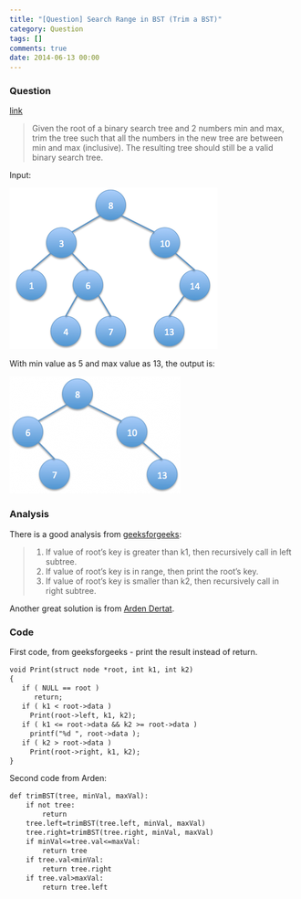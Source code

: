 ```yaml
---
title: "[Question] Search Range in BST (Trim a BST)"
category: Question
tags: []
comments: true
date: 2014-06-13 00:00
---
```



### Question

[link](http://www.ardendertat.com/2012/01/17/programming-interview-questions-26-trim-binary-search-tree/)

> Given the root of a binary search tree and 2 numbers min and max, trim the tree such that all the numbers in the new tree are between min and max (inclusive). The resulting tree should still be a valid binary search tree.

Input:

![](/images/search-range-input.png)

With min value as 5 and max value as 13, the output is:

![](/images/search-range-output.png)

### Analysis

There is a good analysis from [geeksforgeeks](http://www.geeksforgeeks.org/print-bst-keys-in-the-given-range/):

> 1.  If value of root’s key is greater than k1, then recursively call in left subtree.
> 2.  If value of root’s key is in range, then print the root’s key.
> 3.  If value of root’s key is smaller than k2, then recursively call in right subtree.

Another great solution is from [Arden Dertat](http://www.ardendertat.com/2012/01/17/programming-interview-questions-26-trim-binary-search-tree/).

### Code

First code, from geeksforgeeks - print the result instead of return.

    void Print(struct node *root, int k1, int k2)
    {
       if ( NULL == root )
          return;
       if ( k1 < root->data )
         Print(root->left, k1, k2);
       if ( k1 <= root->data && k2 >= root->data )
         printf("%d ", root->data );
       if ( k2 > root->data )
         Print(root->right, k1, k2);
    }

Second code from Arden:

    def trimBST(tree, minVal, maxVal):
        if not tree:
            return
        tree.left=trimBST(tree.left, minVal, maxVal)
        tree.right=trimBST(tree.right, minVal, maxVal)
        if minVal<=tree.val<=maxVal:
            return tree
        if tree.val<minVal:
            return tree.right
        if tree.val>maxVal:
            return tree.left
